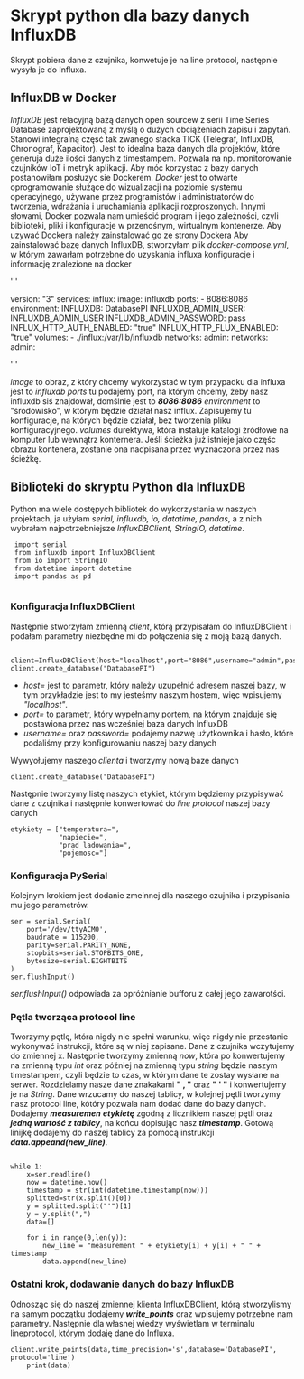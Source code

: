 # Skrypt python dla bazy danych InfluxDB
 Skrypt pobiera dane z czujnika, konwetuje je na line protocol, następnie wysyła je do Influxa.
 
## InfluxDB w Docker
 *InfluxDB* jest relacyjną bazą danych open sourcew z serii Time Series Database zaprojektowaną z myślą o dużych obciążeniach zapisu i zapytań. Stanowi integralną część tak zwanego stacka TICK (Telegraf, InfluxDB, Chronograf, Kapacitor). Jest to idealna baza danych dla projektów, które generuja duże ilości danych z timestampem. Pozwala na np. monitorowanie czujników IoT i metryk aplikacji.
 Aby móc korzystac z bazy danych postanowiłam posłuzyc sie Dockerem. *Docker* jest to otwarte oprogramowanie służące do wizualizacji na poziomie systemu operacyjnego, używane przez programistów i administratorów do tworzenia, wdrażania i uruchamiania aplikacji rozproszonych. Innymi słowami, Docker pozwala nam umieścić program i jego zależności, czyli biblioteki, pliki i konfiguracje w przenośnym, wirtualnym kontenerze. Aby uzywać Dockera należy zainstalować go ze strony Dockera
 Aby zainstalować bazę danych InfluxDB, stworzyłam plik *docker-compose.yml*, w którym zawarłam potrzebne do uzyskania influxa konfiguracje i informację  znalezione na docker
 
 '''
 
version: "3"
services:
    influx:
        image: influxdb
        ports:
            - 8086:8086
        environment: 
            INFLUXDB: DatabasePI
            INFLUXDB_ADMIN_USER: INFLUXDB_ADMIN_USER
            INFLUXDB_ADMIN_PASSWORD: pass
            INFLUX_HTTP_AUTH_ENABLED: "true"
            INFLUX_HTTP_FLUX_ENABLED: "true"
        volumes:
            - ./influx:/var/lib/influxdb
        networks:
            admin:
networks:
   admin:
 
 '''
 
 *image* to obraz, z który chcemy wykorzystać w tym przypadku dla influxa jest to *influxdb*
 *ports* tu podajemy port, na którym chcemy, żeby nasz influxdb siś znajdował, domślnie jest to ***8086:8086***
 *environment* to "środowisko", w którym będzie działał nasz influx. Zapisujemy tu konfiguracje, na których będzie działał, bez tworzenia pliku konfiguracyjnego.
*volumes* durektywa, która instaluje katalogi źródłowe na komputer lub wewnątrz konternera. Jeśli ścieżka już istnieje jako częśc obrazu kontenera, zostanie ona nadpisana przez wyznaczona przez nas ścieżkę.
 

## Biblioteki do skryptu Python dla InfluxDB
 Python ma wiele dostępych bibliotek do wykorzystania w naszych projektach, ja użyłam *serial, influxdb, io, datatime, pandas*, a z nich wybrałam najpotrzebniejsze *InfluxDBClient, StringIO, datatime*.

```
 import serial
 from influxdb import InfluxDBClient
 from io import StringIO
 from datetime import datetime
 import pandas as pd
 
```
### Konfiguracja InfluxDBClient 

 Następnie stworzyłam zmienną *client*, którą przypisałam do InfluxDBClient i podałam parametry niezbędne mi do połączenia się z moją bazą danych.

```

client=InfluxDBClient(host="localhost",port="8086",username="admin",password="password")
client.create_database("DatabasePI")

```
- *host=* jest to parametr, który należy uzupełnić adresem naszej bazy, w tym przykładzie jest to my jesteśmy naszym hostem, więc wpisujemy *"localhost"*.
- *port=* to parametr, który wypełniamy portem, na którym znajduje się postawiona przez nas wcześniej baza danych InfluxDB
- *username=* oraz *password=* podajemy nazwę użytkownika i hasło, które podaliśmy przy konfigurowaniu naszej bazy danych

Wywyołujemy naszego *clienta* i tworzymy nową baze danych

```
client.create_database("DatabasePI")

```

 Następnie tworzymy listę naszych etykiet, którym będziemy przypisywać dane z czujnika i następnie konwertować do *line protocol* naszej bazy danych

```
etykiety = ["temperatura=",
            "napiecie=",
            "prad_ladowania=",
            "pojemosc="]
```
### Konfiguracja PySerial
 Kolejnym krokiem jest dodanie zmeinnej dla naszego czujnika i przypisania mu jego parametrów.
```
ser = serial.Serial(
    port='/dev/ttyACM0',
    baudrate = 115200,
    parity=serial.PARITY_NONE,
    stopbits=serial.STOPBITS_ONE,
    bytesize=serial.EIGHTBITS
)
ser.flushInput()
```
*ser.flushInput()* odpowiada za opróżnianie bufforu z całej jego zawarotści.

### Pętla tworząca protocol line

 Tworzymy pętlę, która nigdy nie spełni warunku, więc nigdy nie przestanie wykonywać instrukcji, które są w niej zapisane. 
Dane z czujnika wczytujemy do zmiennej x. Następnie tworzymy zmienną *now*, która po konwertujemy na zmienną typu *int* oraz później na zmienną typu *string* będzie naszym timestampem, czyli będzie to czas, w którym dane te zostay wysłane na serwer. Rozdzielamy nasze dane znakakami **" , "** oraz **" ' "** i konwertujemy je na *String*. Dane wrzucamy do naszej tablicy, w kolejnej pętli tworzymy nasz protocol line, kótóry pozwala nam dodać dane do bazy danych. Dodajemy ***measuremen*** ***etykietę*** zgodną z licznikiem naszej pętli oraz ***jedną wartość z tablicy***, na końcu dopisując nasz ***timestamp***. Gotową linijkę dodajemy do naszej tablicy za pomocą instrukcji ***data.appeand(new_line)***.

```

while 1:
    x=ser.readline()
    now = datetime.now()
    timestamp = str(int(datetime.timestamp(now)))
    splitted=str(x.split()[0])
    y = splitted.split("'")[1]
    y = y.split(",")
    data=[]
    
    for i in range(0,len(y)):
        new_line = "measurement " + etykiety[i] + y[i] + " " + timestamp
        data.append(new_line)
```
### Ostatni krok, dodawanie danych do bazy InfluxDB

  Odnosząc się do naszej zmiennej klienta InfluxDBClient, którą stworzylismy na samym początku dodajemy ***write_points*** oraz wpisujemy potrzebne nam parametry.
 Następnie dla własnej wiedzy wyświetlam w terminalu lineprotocol, którym dodaję dane do Influxa. 

```
client.write_points(data,time_precision='s',database='DatabasePI', protocol='line')
    print(data)
```
